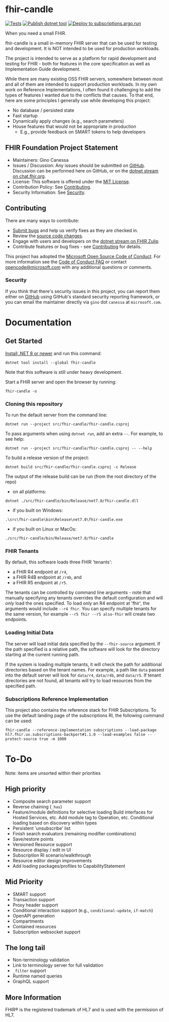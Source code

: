 # fhir-candle
[![Tests](https://github.com/GinoCanessa/fhir-candle/actions/workflows/build-and-test.yml/badge.svg)](https://github.com/GinoCanessa/fhir-candle/actions/workflows/build-and-test.yml)
[![Publish dotnet tool](https://img.shields.io/nuget/v/fhir-candle.svg)](https://github.com/GinoCanessa/fhir-candle/actions/workflows/nuget-tool.yml)
[![Deploy to subscriptions.argo.run](https://github.com/GinoCanessa/fhir-candle/actions/workflows/argo-subscriptions.yml/badge.svg)](https://github.com/GinoCanessa/fhir-candle/actions/workflows/argo-subscriptions.yml)

When you need a small FHIR.

fhir-candle is a small in-memory FHIR server that can be used for testing and development. It is NOT intended to be used for production workloads.

The project is intended to serve as a platform for rapid development and testing for FHIR - both for features in the core specification as well as Implementation Guide development.

While there are many existing OSS FHIR servers, somewhere between most and all of them are intended to support production workloads.  In my own work on Reference Implementations, I often found it challenging to add the types of features I wanted due to the conflicts that causes.  To that end, here are some principles I generally use while developing this project:
* No database / persisted state
* Fast startup
* Dynamically apply changes (e.g., search parameters)
* House features that would not be appropriate in production
    * E.g., provide feedback on SMART tokens to help developers

## FHIR Foundation Project Statement
* Maintainers: Gino Canessa
* Issues / Discussion: Any issues should be submitted on [GitHub](https://github.com/ginocanessa/fhir-candle/issues). Discussion can be performed here on GitHub, or on the [dotnet stream on chat.fhir.org](https://chat.fhir.org/#narrow/stream/179171-dotnet).
* License: This software is offered under the [MIT License](LICENSE).
* Contribution Policy: See [Contributing](#contributing).
* Security Information: See [Security](#security).

## Contributing

There are many ways to contribute:
* [Submit bugs](https://github.com/ginocanessa/fhir-candle/issues) and help us verify fixes as they are checked in.
* Review the [source code changes](https://github.com/ginocanessa/fhir-candle/pulls).
* Engage with users and developers on the [dotnet stream on FHIR Zulip](https://chat.fhir.org/#narrow/stream/179171-dotnet)
* Contribute features or bug fixes - see [Contributing](CONTRIBUTING.md) for details.

This project has adopted the [Microsoft Open Source Code of Conduct](https://opensource.microsoft.com/codeofconduct/).
For more information see the [Code of Conduct FAQ](https://opensource.microsoft.com/codeofconduct/faq/) or
contact [opencode@microsoft.com](mailto:opencode@microsoft.com) with any additional questions or comments.


### Security

If you think that there's security issues in this project, you can report them either on [GitHub](https://github.com/ginocanessa/fhir-candle/issues) using GitHub's standard security reporting framework, or you can email the maintainer directly via `gino` dot `canessa` at `microsoft.com`.


# Documentation

## Get Started

[Install .NET 8 or newer](https://get.dot.net) and run this command:

```
dotnet tool install --global fhir-candle
```

Note that this software is still under heavy development.

Start a FHIR server and open the browser by running:
```
fhir-candle -o
```

### Cloning this repository

To run the default server from the command line:
```
dotnet run --project src/fhir-candle/fhir-candle.csproj
```

To pass arguments when using `dotnet run`, add an extra `--`.  For example, to see help:
```
dotnet run --project src/fhir-candle/fhir-candle.csproj -- --help
```

To build a release version of the project:
```
dotnet build src/fhir-candle/fhir-candle.csproj -c Release
```


The output of the release build can be run (from the root directory of the repo)
* on all platforms:
```
dotnet ./src/fhir-candle/bin/Release/net7.0/fhir-candle.dll
```
* if you built on Windows:
```
.\src\fhir-candle\bin\Release\net7.0\fhir-candle.exe
```
* if you built on Linux or MacOs:
```
./src/fhir-candle/bin/Release/net7.0/fhir-candle
```

### FHIR Tenants

By default, this software loads three FHIR 'tenants':
* a FHIR R4 endpoint at `/r4`,
* a FHIR R4B endpoint at `/r4b`, and
* a FHIR R5 endpoint at `/r5`.

The tenants can be controlled by command line arguments - note that manually specifying any tenants
overrides the default configuration and will *only* load the ones specified.  To load only an R4
endpoint at 'fhir', the arguments would include `--r4 fhir`.  You can specify multiple tenants for
the same version, for example `--r5 fhir --r5 also-fhir` will create two endpoints.

### Loading Initial Data

The server will load initial data specified by the `--fhir-source` argument.  If the path specified
is a relative path, the software will look for the directory starting at the current running path.

If the system is loading multiple tenants, it will check the path for additional directories based
on the tenant names.  For example, a path like `data` passed into the default server will look for
`data/r4`, `data/r4b`, and `data/r5`.  If tenant directories are not found, all tenants will try to
load resources from the specified path.

### Subscriptions Reference Implementation

This project also contains the reference stack for FHIR Subscriptions.  To use the default landing page
of the subscriptions RI, the following command can be used:
```
fhir-candle --reference-implementation subscriptions --load-package hl7.fhir.uv.subscriptions-backport#1.1.0 --load-examples false --protect-source true -m 1000
```


# To-Do
Note: items are unsorted within their priorities

## High priority
* Composite search parameter support
* Reverse chaining (`_has`)
* Feature/module definitions for selective loading
    Build interfaces for Hosted Services, etc.
    Add module tag to Operation, etc.
    Conditional loading based on discovery within types
* Persistent 'unsubscribe' list
* Finish search evaluators (remaining modifier combinations)
* Save/restore points
* Versioned Resource support
* Resource display / edit in UI
* Subscription RI scenario/walkthrough
* Resource editor design improvements
* Add loading packages/profiles to CapabilityStatement

## Mid Priority
* SMART support
* Transaction support
* Proxy header support
* Conditional interaction support (e.g., `conditional-update`, `if-match`)
* OpenAPI generation
* Compartments
* Contained resources
* Subscription websocket support

## The long tail
* Non-terminology validation
* Link to terminology server for full validation
* `_filter` support
* Runtime named queries
* GraphQL support

## More Information



FHIR&reg; is the registered trademark of HL7 and is used with the permission of HL7. 